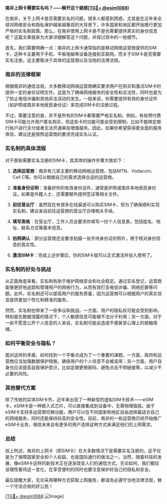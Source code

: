 **南非上网卡需要实名吗？——解开这个疑惑[[TG💪+ @esim1088](https://t.me/s/esim1088)]**

在南非，关于上网卡是否需要实名的问题，很多人都感到困惑。尤其是在近年来全球对网络安全和隐私保护越来越重视的大背景下，许多国家和地区都开始推行更加严格的实名制政策。那么，在南非使用上网卡是不是也需要提供真实的身份信息呢？这篇文章就来为大家详细解答这个问题，并探讨其中的一些细节。

首先，我们需要明确一点：南非的上网卡通常指的是移动网络运营商提供的SIM卡，这种卡主要用于手机、平板电脑等设备连接到互联网。而关于SIM卡是否需要实名注册，这主要取决于具体的运营商以及当地的法律法规。

### 南非的法律框架

根据南非的通信法规，大多数移动网络运营商确实要求用户在购买和激活SIM卡时提供一定的身份证明文件。这是为了确保网络服务的安全性和合法性，同时也是为了防止电信诈骗和其他非法活动的发生。一般来说，你需要提供有效的身份证件（如护照或南非本地居民身份证）来完成SIM卡的注册过程。

不过，需要注意的是，并不是所有的SIM卡都需要严格实名制。例如，有些预付费SIM卡可能允许用户匿名购买，但这些卡的功能可能会受到限制，比如不能绑定银行账户进行支付或者无法开通某些增值服务。因此，如果你希望获得更全面的服务体验，建议还是按照运营商的要求完成实名认证。

### 实名制的具体流程

对于那些需要实名注册的SIM卡，其具体的操作步骤大致如下：

1. **选择运营商**：南非有几家主要的移动网络运营商，包括MTN、Vodacom、Cell C等。你可以根据自己的需求选择合适的运营商。
   
2. **准备身份证明**：准备好你的有效身份证件，通常是护照或南非本地居民身份证。如果是外籍人士，还需要额外提供签证等相关文件。

3. **前往营业厅**：虽然现在有很多在线渠道可以购买SIM卡，但为了确保顺利实现实名制，建议亲自前往运营商的营业厅办理相关手续。

4. **填写表格**：在营业厅，工作人员会要求你填写一份个人信息表，包括姓名、地址、联系方式等基本信息。

5. **拍照确认**：部分运营商还会要求拍摄一张手持身份证的照片，用于核对身份信息的真实性。

6. **激活SIM卡**：完成上述步骤后，你的SIM卡就可以正式激活并投入使用了。

### 实名制的好处与挑战

从正面角度来看，实名制有助于维护网络安全和社会稳定。通过实名登记，运营商能够更好地追踪和管理用户的网络行为，从而有效打击电信诈骗、网络犯罪等问题。此外，实名制还可以提高用户的服务质量，因为运营商可以根据用户的真实信息提供更加个性化和精准的服务。

然而，实名制也带来了一些争议和挑战。一方面，用户的隐私权可能会受到影响，特别是在数据泄露的情况下，个人敏感信息可能被不法分子利用；另一方面，对于一些不愿意公开个人信息的人来说，实名制可能会造成不便甚至心理上的抵触情绪。

### 如何平衡安全与隐私？

面对这样的矛盾，如何找到一个平衡点成为了一个重要的课题。一方面，政府和运营商应当加强数据保护措施，确保用户的个人信息不会被滥用；另一方面，用户自身也应该提高自我保护意识，比如定期更换密码、避免点击不明链接等，以减少不必要的风险。

### 其他替代方案

除了传统的实体SIM卡外，近年来出现了一种新型的虚拟SIM卡技术——eSIM卡。eSIM卡是一种嵌入式芯片，可以直接集成到设备中，无需物理插拔。由于eSIM卡支持多运营商切换功能，用户可以在不同国家和地区自由选择最适合自己的网络服务，同时还能保持较高的安全性。目前，南非的一些运营商已经开始推广eSIM卡业务，相信未来会有更多的用户选择这种方式来满足他们的上网需求。

### 总结

综上所述，南非的上网卡（即SIM卡）在大多数情况下是需要实名注册的。这不仅是为了保障国家安全和个人权益，也是国际通行的做法之一。当然，随着科技的发展，像eSIM卡这样的新技术正在逐渐改变人们的通信方式。无论如何，我们都应该理性看待这一变化，在享受便利的同时也要注意保护好自己的隐私和安全。

最后提醒大家，无论采用哪种方式获取上网服务，都请务必遵守当地法律法规，做一个守法合规的好公民！

[[TG💪+ @esim1088](https://t.me/s/esim1088) ![Image](https://i.postimg.cc/4NQfJmqS/Snipaste-2025-05-13-00-14-12.png)]